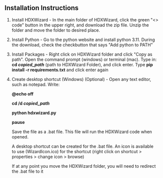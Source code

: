 ## Installation Instructions
1) Install HDXWizard - In the main folder of HDXWizard, click the green "<> code" button in the upper right, and download the zip file. Unzip the folder and move the folder to desired place.
2) Install Python - Go to the python website and install python 3.11. During the download, check the checkbutton that says "Add python to PATH"
3) Install Packages - Right click on HDXWizard folder and click "Copy as path". Open the command prompt (windows) or terminal (mac). Type in: **cd _copied_path_** (path to HDXWizard Folder), and click enter. Type **pip install -r requirements.txt** and click enter again
4) Create desktop shortcut (Windows) (Optional) - Open any text editor, such as notepad. Write:


   **@echo off**
   
   **cd /d _copied_path_**
   
   **python hdxwizard.py**
   
   **pause**



   Save the file as a .bat file. This file will run the HDXWizard code when opened.
   
   A desktop shortcut can be created for the .bat file. An icon is available to use (WizardIcon.ico) for the shortcut (right click on shortcut > properties > change icon > browse)

   If at any point you move the HDXWizard folder, you will need to redirect the .bat file to it
